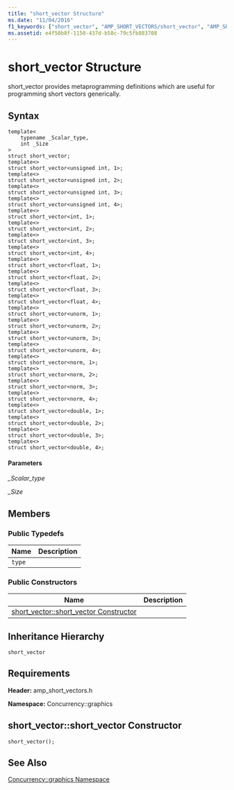```yaml
---
title: "short_vector Structure"
ms.date: "11/04/2016"
f1_keywords: ["short_vector", "AMP_SHORT_VECTORS/short_vector", "AMP_SHORT_VECTORS/Concurrency::graphics::short_vector::short_vector Constructor"]
ms.assetid: e4f50b8f-1150-437d-b58c-79c5fb883708
---
```

# short_vector Structure

short_vector provides metaprogramming definitions which are useful for programming short vectors generically.

## Syntax

```
template<
    typename _Scalar_type,
    int _Size
>
struct short_vector;
template<>
struct short_vector<unsigned int, 1>;
template<>
struct short_vector<unsigned int, 2>;
template<>
struct short_vector<unsigned int, 3>;
template<>
struct short_vector<unsigned int, 4>;
template<>
struct short_vector<int, 1>;
template<>
struct short_vector<int, 2>;
template<>
struct short_vector<int, 3>;
template<>
struct short_vector<int, 4>;
template<>
struct short_vector<float, 1>;
template<>
struct short_vector<float, 2>;
template<>
struct short_vector<float, 3>;
template<>
struct short_vector<float, 4>;
template<>
struct short_vector<unorm, 1>;
template<>
struct short_vector<unorm, 2>;
template<>
struct short_vector<unorm, 3>;
template<>
struct short_vector<unorm, 4>;
template<>
struct short_vector<norm, 1>;
template<>
struct short_vector<norm, 2>;
template<>
struct short_vector<norm, 3>;
template<>
struct short_vector<norm, 4>;
template<>
struct short_vector<double, 1>;
template<>
struct short_vector<double, 2>;
template<>
struct short_vector<double, 3>;
template<>
struct short_vector<double, 4>;
```

#### Parameters

*_Scalar_type*<br/>

*_Size*<br/>

## Members

### Public Typedefs

|Name|Description|
|----------|-----------------|
|`type`||

### Public Constructors

|Name|Description|
|----------|-----------------|
|[short_vector::short_vector Constructor](#ctor)||

## Inheritance Hierarchy

`short_vector`

## Requirements

**Header:** amp_short_vectors.h

**Namespace:** Concurrency::graphics

##  <a name="ctor"></a>  short_vector::short_vector Constructor

```
short_vector();
```

## See Also

[Concurrency::graphics Namespace](concurrency-graphics-namespace.md)
